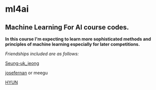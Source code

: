 # ml4ai

## Machine Learning For AI course codes.

**In this course I'm expecting to learn more sophisticated methods and principles of machine learning especially for later competitions.**


*Friendships included are as follows:*

[Seung-uk_jeong](https://github.com/SeungukJeong)

[josefernan](https://github.com/joseFERNAN) or meegu

[HYUN](https://github.com/Higurashi-kagome)
